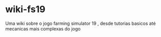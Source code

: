 # wiki-fs19
 Uma wiki sobre o jogo farming simulator 19 , desde tutorias basicos até mecanicas mais complexas do jogo
